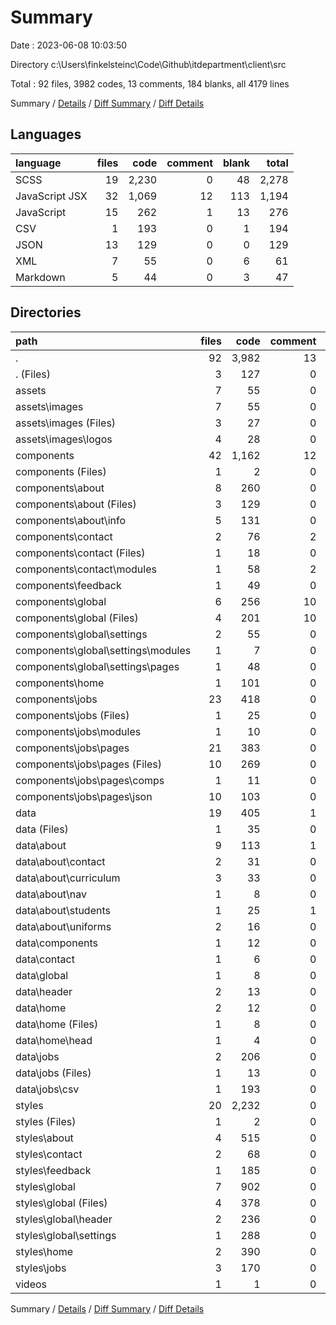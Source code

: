 # Summary

Date : 2023-06-08 10:03:50

Directory c:\\Users\\finkelsteinc\\Code\\Github\\itdepartment\\client\\src

Total : 92 files,  3982 codes, 13 comments, 184 blanks, all 4179 lines

Summary / [Details](details.md) / [Diff Summary](diff.md) / [Diff Details](diff-details.md)

## Languages
| language | files | code | comment | blank | total |
| :--- | ---: | ---: | ---: | ---: | ---: |
| SCSS | 19 | 2,230 | 0 | 48 | 2,278 |
| JavaScript JSX | 32 | 1,069 | 12 | 113 | 1,194 |
| JavaScript | 15 | 262 | 1 | 13 | 276 |
| CSV | 1 | 193 | 0 | 1 | 194 |
| JSON | 13 | 129 | 0 | 0 | 129 |
| XML | 7 | 55 | 0 | 6 | 61 |
| Markdown | 5 | 44 | 0 | 3 | 47 |

## Directories
| path | files | code | comment | blank | total |
| :--- | ---: | ---: | ---: | ---: | ---: |
| . | 92 | 3,982 | 13 | 184 | 4,179 |
| . (Files) | 3 | 127 | 0 | 11 | 138 |
| assets | 7 | 55 | 0 | 6 | 61 |
| assets\\images | 7 | 55 | 0 | 6 | 61 |
| assets\\images (Files) | 3 | 27 | 0 | 3 | 30 |
| assets\\images\\logos | 4 | 28 | 0 | 3 | 31 |
| components | 42 | 1,162 | 12 | 111 | 1,285 |
| components (Files) | 1 | 2 | 0 | 0 | 2 |
| components\\about | 8 | 260 | 0 | 24 | 284 |
| components\\about (Files) | 3 | 129 | 0 | 12 | 141 |
| components\\about\\info | 5 | 131 | 0 | 12 | 143 |
| components\\contact | 2 | 76 | 2 | 7 | 85 |
| components\\contact (Files) | 1 | 18 | 0 | 3 | 21 |
| components\\contact\\modules | 1 | 58 | 2 | 4 | 64 |
| components\\feedback | 1 | 49 | 0 | 5 | 54 |
| components\\global | 6 | 256 | 10 | 25 | 291 |
| components\\global (Files) | 4 | 201 | 10 | 20 | 231 |
| components\\global\\settings | 2 | 55 | 0 | 5 | 60 |
| components\\global\\settings\\modules | 1 | 7 | 0 | 2 | 9 |
| components\\global\\settings\\pages | 1 | 48 | 0 | 3 | 51 |
| components\\home | 1 | 101 | 0 | 5 | 106 |
| components\\jobs | 23 | 418 | 0 | 45 | 463 |
| components\\jobs (Files) | 1 | 25 | 0 | 3 | 28 |
| components\\jobs\\modules | 1 | 10 | 0 | 2 | 12 |
| components\\jobs\\pages | 21 | 383 | 0 | 40 | 423 |
| components\\jobs\\pages (Files) | 10 | 269 | 0 | 38 | 307 |
| components\\jobs\\pages\\comps | 1 | 11 | 0 | 2 | 13 |
| components\\jobs\\pages\\json | 10 | 103 | 0 | 0 | 103 |
| data | 19 | 405 | 1 | 7 | 413 |
| data (Files) | 1 | 35 | 0 | 0 | 35 |
| data\\about | 9 | 113 | 1 | 2 | 116 |
| data\\about\\contact | 2 | 31 | 0 | 0 | 31 |
| data\\about\\curriculum | 3 | 33 | 0 | 0 | 33 |
| data\\about\\nav | 1 | 8 | 0 | 0 | 8 |
| data\\about\\students | 1 | 25 | 1 | 2 | 28 |
| data\\about\\uniforms | 2 | 16 | 0 | 0 | 16 |
| data\\components | 1 | 12 | 0 | 2 | 14 |
| data\\contact | 1 | 6 | 0 | 0 | 6 |
| data\\global | 1 | 8 | 0 | 0 | 8 |
| data\\header | 2 | 13 | 0 | 0 | 13 |
| data\\home | 2 | 12 | 0 | 1 | 13 |
| data\\home (Files) | 1 | 8 | 0 | 1 | 9 |
| data\\home\\head | 1 | 4 | 0 | 0 | 4 |
| data\\jobs | 2 | 206 | 0 | 2 | 208 |
| data\\jobs (Files) | 1 | 13 | 0 | 1 | 14 |
| data\\jobs\\csv | 1 | 193 | 0 | 1 | 194 |
| styles | 20 | 2,232 | 0 | 49 | 2,281 |
| styles (Files) | 1 | 2 | 0 | 1 | 3 |
| styles\\about | 4 | 515 | 0 | 1 | 516 |
| styles\\contact | 2 | 68 | 0 | 0 | 68 |
| styles\\feedback | 1 | 185 | 0 | 0 | 185 |
| styles\\global | 7 | 902 | 0 | 43 | 945 |
| styles\\global (Files) | 4 | 378 | 0 | 39 | 417 |
| styles\\global\\header | 2 | 236 | 0 | 1 | 237 |
| styles\\global\\settings | 1 | 288 | 0 | 3 | 291 |
| styles\\home | 2 | 390 | 0 | 2 | 392 |
| styles\\jobs | 3 | 170 | 0 | 2 | 172 |
| videos | 1 | 1 | 0 | 0 | 1 |

Summary / [Details](details.md) / [Diff Summary](diff.md) / [Diff Details](diff-details.md)